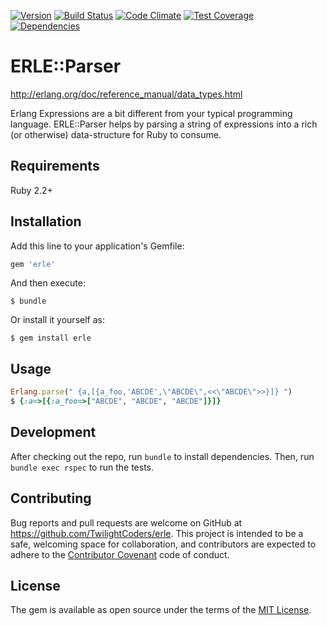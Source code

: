 [![Version      ](https://img.shields.io/gem/v/erle.svg?maxAge=2592000)](https://rubygems.org/gems/erle)
[![Build Status ](https://travis-ci.org/TwilightCoders/erle.svg)](https://travis-ci.org/TwilightCoders/erle)
[![Code Climate ](https://api.codeclimate.com/v1/badges/762cdcd63990efa768b0/maintainability)](https://codeclimate.com/github/TwilightCoders/erle/maintainability)
[![Test Coverage](https://codeclimate.com/github/TwilightCoders/erle/badges/coverage.svg)](https://codeclimate.com/github/TwilightCoders/erle/coverage)
[![Dependencies ](https://gemnasium.com/badges/github.com/TwilightCoders/erle.svg)](https://gemnasium.com/github.com/TwilightCoders/erle)

# ERLE::Parser

http://erlang.org/doc/reference_manual/data_types.html

Erlang Expressions are a bit different from your typical programming language. ERLE::Parser helps by parsing a string of expressions into a rich (or otherwise) data-structure for Ruby to consume.

## Requirements
Ruby 2.2+

## Installation

Add this line to your application's Gemfile:

```ruby
gem 'erle'
```

And then execute:

    $ bundle

Or install it yourself as:

    $ gem install erle

## Usage

```ruby
Erlang.parse(" {a,[{a_foo,'ABCDE',\"ABCDE\",<<\"ABCDE\">>}]} ")
$ {:a=>[{:a_foo=>["ABCDE", "ABCDE", "ABCDE"]}]}
```

## Development

After checking out the repo, run `bundle` to install dependencies. Then, run `bundle exec rspec` to run the tests.

## Contributing

Bug reports and pull requests are welcome on GitHub at https://github.com/TwilightCoders/erle. This project is intended to be a safe, welcoming space for collaboration, and contributors are expected to adhere to the [Contributor Covenant](http://contributor-covenant.org) code of conduct.

## License

The gem is available as open source under the terms of the [MIT License](http://opensource.org/licenses/MIT).
